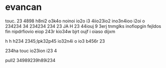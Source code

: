 # evancan
touc. 23 4898 h8ni2 o3k4o noinoi io2o i3 4iio23io2 ino3n4ioo i2oi o 234234 34 234234 234 23
JA
H
23 44iouj 9 3erj tnmglks inofiopgin fejldos fin nipdrfiovio eiop 243r kio34w bjrt oujf i oiaso dijxm

h
h
h234 
 2345;lpk32p45 io32n4i o io3 b456r
23 

234ha  touc io23ion i23 4 


 pull2 34989239h89i234 

